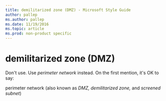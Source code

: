 ```yaml
---
title: demilitarized zone (DMZ) - Microsoft Style Guide
author: pallep
ms.author: pallep
ms.date: 11/19/2016
ms.topic: article
ms.prod: non-product specific
---
```


# demilitarized zone (DMZ)

Don't use. Use *perimeter network* instead. On the first mention, it's OK to say:

perimeter network (also known as *DMZ, demilitarized zone,* and *screened subnet*)
